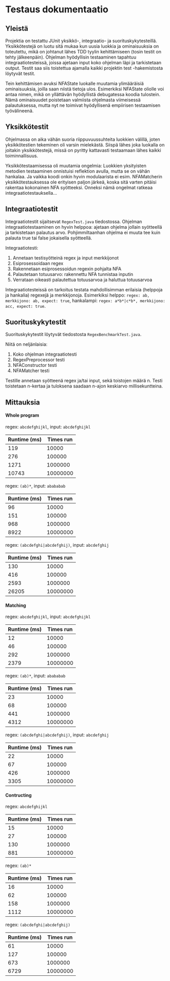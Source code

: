 # Testaus dokumentaatio

## Yleistä

Projektia on testattu JUnit yksikkö-, integraatio- ja suorituskykytesteillä. Yksikkötestejä on luotu sitä mukaa kun uusia luokkia ja ominaisuuksia on toteutettu, mikä on johtanut lähes TDD tyylin kehittämiseen (tosin testit on tehty jälkeenpäin). Ohjelman hyödyllisin testaaminen tapahtuu integraatiotesteissä, joissa ajetaan input koko ohjelman läpi ja tarkistetaan output. Testit saa siis toistettua ajamalla kaikki projektin test -hakemistosta löytyvät testit. 

Tein kehittämisen avuksi NFAState luokalle muutamia ylimääräisiä ominaisuuksia, joilla saan niistä tietoja ulos. Esimerkiksi NFAState oliolle voi antaa nimen, mikä on yllättävän hyödyllistä debugatessa koodia tulostein. Nämä ominaisuudet poistetaan valmiista ohjelmasta viimeisessä palautuksessa, mutta nyt ne toimivat hyödyllisenä empiirisen testaamisen työvälineenä.

## Yksikkötestit

Ohjelmassa on aika vähän suoria riippuvuussuhteita luokkien välillä, joten yksikkötestien tekeminen oli varsin mielekästä. Siispä lähes joka luokalla on joitakin yksikkötestejä, missä on pyritty kattavasti testaamaan lähes kaikki toiminnallisuus. 

Yksikkötestaamisessa oli muutamia ongelmia: Luokkien yksityisten metodien testaaminen onnistuisi reflektion avulla, mutta se on vähän hankalaa. Ja vaikka koodi onkin hyvin modulaarista ei esim. NFAMatcherin yksikkötestauksessa ole erityisen paljon järkeä, koska sitä varten pitäisi rakentaa kokonainen NFA syötteeksi. Onneksi nämä ongelmat ratkeaa integraatiotestauksella...

## Integraatiotestit

Integraatiotestit sijaitsevat `RegexTest.java` tiedostossa. Ohjelman integraatiotestaaminen on hyvin helppoa: ajetaan ohjelma jollain syötteellä ja tarkistetaan palautus arvo. Pohjimmiltaanhan ohjelma ei muuta tee kuin palauta true tai false jokaisella syötteellä.

Integraatiotesti:
1. Annetaan testisyötteinä regex ja input merkkijonot
2. Esiprosessoidaan regex
3. Rakennetaan esiprosessoidun regexin pohjalta NFA
4. Palautetaan totuusarvo: rakennettu NFA tunnistaa inputin
5. Verrataan oikeasti palautettua totuusarvoa ja haluttua totuusarvoa

Integraatiotesteissä on tarkoitus testata mahdollisimman erilaisia (helppoja ja hankalia) regexejä ja merkkijonoja. 
Esimerkiksi helppo: `regex: ab, merkkijono: ab, expect: true`, hankalampi: `regex: a*b*|c*b*, merkkijono: acc, expect: true`.

## Suorituskykytestit

Suorituskykytestit löytyvät tiedostosta `RegexBenchmarkTest.java`. 

Niitä on neljänlaisia: 
1. Koko ohjelman integraatiotesti
2. RegexPreprocessor testi
3. NFAConstructor testi
4. NFAMatcher testi

Testille annetaan syötteenä regex ja/tai input, sekä toistojen määrä n. Testi toistetaan n-kertaa ja tuloksena saadaan n-ajon keskiarvo millisekuntteina.

## Mittauksia

#### Whole program

regex: `abcdefghijkl`, input: `abcdefghijkl`

| Runtime (ms) | Times run |
| ----- | ----- |
| 119 | 10000 |
| 276 | 100000 |
| 1271 | 1000000 |
| 10743 | 10000000 |

regex: `(ab)*`, input: `abababab`

| Runtime (ms) | Times run |
| ----- | ----- |
| 96 | 10000 |
| 151 | 100000 |
| 968 | 1000000 |
| 8922 | 10000000 |

regex: `(abcdefghi|abcdefghij)`, input: `abcdefghij`

| Runtime (ms) | Times run |
| ----- | ----- |
| 130 | 10000 |
| 416 | 100000 |
| 2593 | 1000000 |
| 26205 | 10000000 |

#### Matching

regex: `abcdefghijkl`, input: `abcdefghijkl`

| Runtime (ms) | Times run |
| ----- | ----- |
| 12 | 10000 |
| 46 | 100000 |
| 292 | 1000000 |
| 2379 | 10000000 |

regex: `(ab)*`, input: `abababab`

| Runtime (ms) | Times run |
| ----- | ----- |
| 23 | 10000 |
| 68 | 100000 |
| 441 | 1000000 |
| 4312 | 10000000 |

regex: `(abcdefghi|abcdefghij)`, input: `abcdefghij`

| Runtime (ms) | Times run |
| ----- | ----- |
| 22 | 10000 |
| 67 | 100000 |
| 426 | 1000000 |
| 3305 | 10000000 |

#### Contructing

regex: `abcdefghijkl`

| Runtime (ms) | Times run |
| ----- | ----- |
| 15 | 10000 |
| 27 | 100000 |
| 130 | 1000000 |
| 881 | 10000000 |

regex: `(ab)*`

| Runtime (ms) | Times run |
| ----- | ----- |
| 16 | 10000 |
| 62 | 100000 |
| 158 | 1000000 |
| 1112 | 10000000 |

regex: `(abcdefghi|abcdefghij)`

| Runtime (ms) | Times run |
| ----- | ----- |
| 61 | 10000 |
| 127 | 100000 |
| 673 | 1000000 |
| 6729 | 10000000 |
